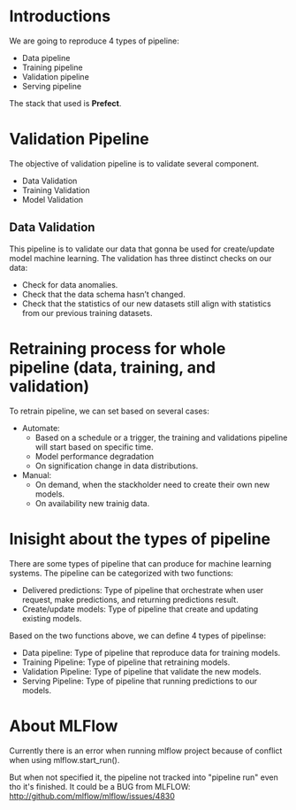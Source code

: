 # Introductions
We are going to reproduce 4 types of pipeline:
- Data pipeline
- Training pipeline
- Validation pipeline
- Serving pipeline

The stack that used is **Prefect**.

# Validation Pipeline
The objective of validation pipeline is to validate several component.
- Data Validation
- Training Validation
- Model Validation

## Data Validation
This pipeline is to validate our data that gonna be used for create/update model machine learning.
The validation has three distinct checks on our data:
- Check for data anomalies.
- Check that the data schema hasn’t changed.
- Check that the statistics of our new datasets still align with statistics from our previous training datasets.

# Retraining process for whole pipeline (data, training, and validation)
To retrain pipeline, we can set based on several cases:
- Automate:
    - Based on a schedule or a trigger, the training and validations pipeline will start based on specific time.
    - Model performance degradation
    - On signification change in data distributions.
- Manual:
    - On demand, when the stackholder need to create their own new models.
    - On availability new trainig data.

# Inisight about the types of pipeline
There are some types of pipeline that can produce for machine learning systems. The pipeline can be categorized with two functions:
- Delivered predictions: Type of pipeline that orchestrate when user request, make predictions, and returning predictions result.
- Create/update models: Type of pipeline that create and updating existing models.

Based on the two functions above, we can define 4 types of pipelinse:
- Data pipeline: Type of pipeline that reproduce data for training models.
- Training Pipeline: Type of pipeline that retraining models.
- Validation Pipeline: Type of pipeline that validate the new models.
- Serving Pipeline: Type of pipeline that running predictions to our models.

# About MLFlow
Currently there is an error when running mlflow project because of conflict when using mlflow.start_run().

But when not specified it, the pipeline not tracked into "pipeline run" even tho it's finished.
It could be a BUG from MLFLOW: 
http://github.com/mlflow/mlflow/issues/4830